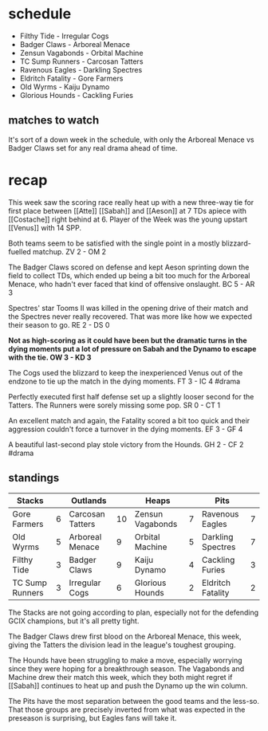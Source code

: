 # schedule

* Filthy Tide - Irregular Cogs
* Badger Claws - Arboreal Menace
* Zensun Vagabonds - Orbital Machine
* TC Sump Runners -	Carcosan Tatters
* Ravenous Eagles -	Darkling Spectres
* Eldritch Fatality - Gore Farmers
* Old Wyrms - Kaiju Dynamo
* Glorious Hounds - Cackling Furies 

## matches to watch

It's sort of a down week in the schedule, with only the Arboreal Menace vs Badger Claws set for any real drama ahead of time.

# recap

This week saw the scoring race really heat up with a new three-way tie for first place between [[Atte]] [[Sabah]] and [[Aeson]] at 7 TDs apiece with [[Costache]] right behind at 6. Player of the Week was the young upstart [[Venus]] with 14 SPP.

Both teams seem to be satisfied with the single point in a mostly blizzard-fuelled matchup. ZV 2 - OM 2

The Badger Claws scored on defense and kept Aeson sprinting down the field to collect TDs, which ended up being a bit too much for the Arboreal Menace, who hadn't ever faced that kind of offensive onslaught. BC 5 - AR 3

Spectres' star Tooms II was killed in the opening drive of their match and the Spectres never really recovered. That was more like how we expected their season to go. RE 2 - DS 0

**Not as high-scoring as it could have been but the dramatic turns in the dying moments put a lot of pressure on Sabah and the Dynamo to escape with the tie. OW 3 - KD 3**

The Cogs used the blizzard to keep the inexperienced Venus out of the endzone to tie up the match in the dying moments. FT 3 - IC 4 #drama

Perfectly executed first half defense set up a slightly looser second for the Tatters. The Runners were sorely missing some pop. SR 0 - CT 1

An excellent match and again, the Fatality scored a bit too quick and their aggression couldn't force a turnover in the dying moments. EF 3 - GF 4

A beautiful last-second play stole victory from the Hounds. GH 2 - CF 2 #drama

## standings

| Stacks |  | Outlands |  | Heaps |  | Pits |  |
|-------|-----|--|--|------|------|--|--|
| Gore Farmers | 6 | Carcosan Tatters | 10 | Zensun Vagabonds | 7 | Ravenous Eagles | 7 |
| Old Wyrms | 5 | Arboreal Menace | 9 | Orbital Machine | 5 | Darkling Spectres | 7 |
| Filthy Tide | 3 | Badger Claws | 9 | Kaiju Dynamo | 4 | Cackling Furies | 3 |
| TC Sump Runners | 3 | Irregular Cogs | 6 | Glorious Hounds | 2 | Eldritch Fatality | 2 |

The Stacks are not going according to plan, especially not for the defending GCIX champions, but it's all pretty tight.

The Badger Claws drew first blood on the Arboreal Menace, this week, giving the Tatters the division lead in the league's toughest grouping.

The Hounds have been struggling to make a move, especially worrying since they were hoping for a breakthrough season. The Vagabonds and Machine drew their match this week, which they both might regret if [[Sabah]] continues to heat up and push the Dynamo up the win column.

The Pits have the most separation between the good teams and the less-so. That those groups are precisely inverted from what was expected in the preseason is surprising, but Eagles fans will take it.